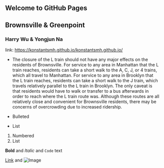 ## Welcome to GitHub Pages

## Brownsville & Greenpoint
### Harry Wu & Yongjun Na

link: https://konstantsmh.github.io/konstantsmh.github.io/

- The closure of the L train should not have any major effects on the residents of Brownsville. For service to any area in Manhattan that the L train reaches, residents can take a short walk to the A, C, J, or 4 trains, which all travel to Manhattan. For service to any area in Brooklyn that the L train reaches, residents can take a short walk to the J train, which travels relatively parallel to the L train in Brooklyn. The only caveat is that residents would have to walk or transfer to a bus afterwards in order to reach where the L train route was. Although these routes are all relatively close and convenient for Brownsville residents, there may be concerns of overcrowding due to increased ridership. 


- Bulleted
- List

1. Numbered
2. List

**Bold** and _Italic_ and `Code` text

[Link](https://konstantsmh.github.io/konstantsmh.github.io/) and ![Image](src)
